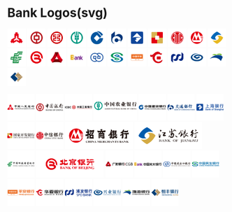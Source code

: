Bank Logos(svg)
===

<a href="http://www.pbc.gov.cn/"> <img src="./logos/pbc-rect.svg" width="42px" alt="中国人民银行"/></a>
<a href="https://www.boc.cn/"> <img src="./logos/boc-rect.svg" width="42px" alt="中国银行"/></a>
<a href="http://www.icbc.com.cn/icbc/"> <img src="./logos/icbc-rect.svg" width="42px" alt="中国工商银行"/></a>
<a href="https://www.abchina.com/"> <img src="./logos/abchina-rect.svg" width="42px" alt="中国农业银行"/></a>
<a href="http://www.ccb.com/"> <img src="./logos/ccb-rect.svg" width="42px" alt="中国建设银行"/></a>
<a href="http://www.bankcomm.com/"> <img src="./logos/bankcomm-rect.svg" width="42px" alt="交通银行"/></a>
<a href="https://www.bosc.cn/"> <img src="./logos/bosc-rect.svg" width="42px" alt="上海银行"/></a>
<a href="http://www.cdb.com.cn/"> <img src="./logos/cdb-rect.svg" width="42px" alt="国家开发银行"/></a>
<a href="https://www.citicbank.com/"> <img src="./logos/citicbank-rect.svg" width="42px" alt="中信银行"/></a>
<a href="https://www.cmbchina.com/"> <img src="./logos/cmbchina-rect.svg" width="42px" alt="招商银行"/></a>
<a href="http://www.jsbchina.cn/"> <img src="./logos/jsbchina-rect.svg" width="42px" alt="江苏银行"/></a>
<a href="https://www.psbc.com/cn/"> <img src="./logos/psbc-rect.svg" width="42px" alt="中国邮政储蓄银行"/></a>
<a href="http://www.bankofbeijing.com.cn/"> <img src="./logos/bankofbeijing-rect.svg" width="42px" alt="北京银行"/></a>
<a href="http://www.cgbchina.com.cn/"> <img src="./logos/cgbchina-rect.svg" width="42px" alt="广发银行"/></a>
<a href="http://www.cebbank.com/"> <img src="./logos/cebbank-rect.svg" width="42px" alt="中国光大银行"/></a>
<a href="http://www.eximbank.gov.cn/"> <img src="./logos/eximbank-rect.svg" width="42px" alt="中国进出口银行"/></a>
<a href="https://www.cmbc.com.cn/"> <img src="./logos/cmbc-rect.svg" width="42px" alt="中国民生银行"/></a>
<a href="https://bank.pingan.com/"> <img src="./logos/pingan-rect.svg" width="42px" alt="平安银行"/></a>
<a href="https://www.hxb.com.cn"> <img src="./logos/hxb-rect.svg" width="42px" alt="华夏银行"/></a>
<a href="https://www.spdb.com.cn"> <img src="./logos/spdb-rect.svg" width="42px" alt="浦发银行"/></a>
<a href="https://www.cib.com.cn"> <img src="./logos/cib-rect.svg" width="42px" alt="兴业银行"/></a>
<a href="http://www.cbhb.com.cn"> <img src="./logos/cbhb-rect.svg" width="42px" alt="渤海银行"/></a>
<a href="https://www.hfbank.com.cn"> <img src="./logos/hfbank-rect.svg" width="42px" alt="恒丰银行"/></a>



<a href="http://www.pbc.gov.cn/"> <img src="./logos/pbc.svg" height="62px" alt="中国人民银行"/></a>
<a href="https://www.boc.cn/"> <img src="./logos/boc.svg" height="62px" alt="中国银行"/></a>
<a href="http://www.icbc.com.cn/icbc/"> <img src="./logos/icbc.svg" height="62px" alt="中国工商银行"/></a>
<a href="https://www.abchina.com/"> <img src="./logos/abchina.svg" height="62px" alt="中国农业银行"/></a>
<a href="http://www.ccb.com/"> <img src="./logos/ccb.svg" height="62px" alt="中国建设银行"/></a>
<a href="http://www.bankcomm.com/"> <img src="./logos/bankcomm.svg" height="62px" alt="交通银行"/></a>
<a href="https://www.bosc.cn/"> <img src="./logos/bosc.svg" height="62px" alt="上海银行"/></a>
<a href="http://www.cdb.com.cn/"> <img src="./logos/cdb.svg" height="62px" alt="国家开发银行"/></a>
<a href="https://www.citicbank.com/"> <img src="./logos/citicbank.svg" height="62px" alt="中信银行"/></a>
<a href="https://www.cmbchina.com/"> <img src="./logos/cmbchina.svg" height="62px" alt="招商银行"/></a>
<a href="http://www.jsbchina.cn/"> <img src="./logos/jsbchina.svg" height="62px" alt="江苏银行"/></a>
<a href="https://www.psbc.com/cn/"> <img src="./logos/psbc.svg" height="62px" alt="中国邮政储蓄银行"/></a>
<a href="http://www.bankofbeijing.com.cn/"> <img src="./logos/bankofbeijing.svg" height="62px" alt="北京银行"/></a>
<a href="http://www.cgbchina.com.cn/"> <img src="./logos/cgbchina.svg" height="62px" alt="广发银行"/></a>
<a href="http://www.cebbank.com/"> <img src="./logos/cebbank.svg" height="62px" alt="中国光大银行"/></a>
<a href="http://www.eximbank.gov.cn/"> <img src="./logos/eximbank.svg" height="62px" alt="中国进出口银行"/></a>
<a href="https://www.cmbc.com.cn/"> <img src="./logos/cmbc.svg" height="62px" alt="中国民生银行"/></a>
<a href="https://bank.pingan.com/"> <img src="./logos/pingan.svg" height="62px" alt="平安银行"/></a>
<a href="https://www.hxb.com.cn"> <img src="./logos/hxb.svg" height="62px" alt="华夏银行"/></a>
<a href="https://www.spdb.com.cn"> <img src="./logos/spdb.svg" height="62px" alt="浦发银行"/></a>
<a href="https://www.cib.com.cn"> <img src="./logos/cib.svg" height="62px" alt="兴业银行"/></a>
<a href="http://www.cbhb.com.cn"> <img src="./logos/cbhb.svg" height="62px" alt="渤海银行"/></a>
<a href="https://www.hfbank.com.cn"> <img src="./logos/hfbank.svg" height="62px" alt="恒丰银行"/></a>